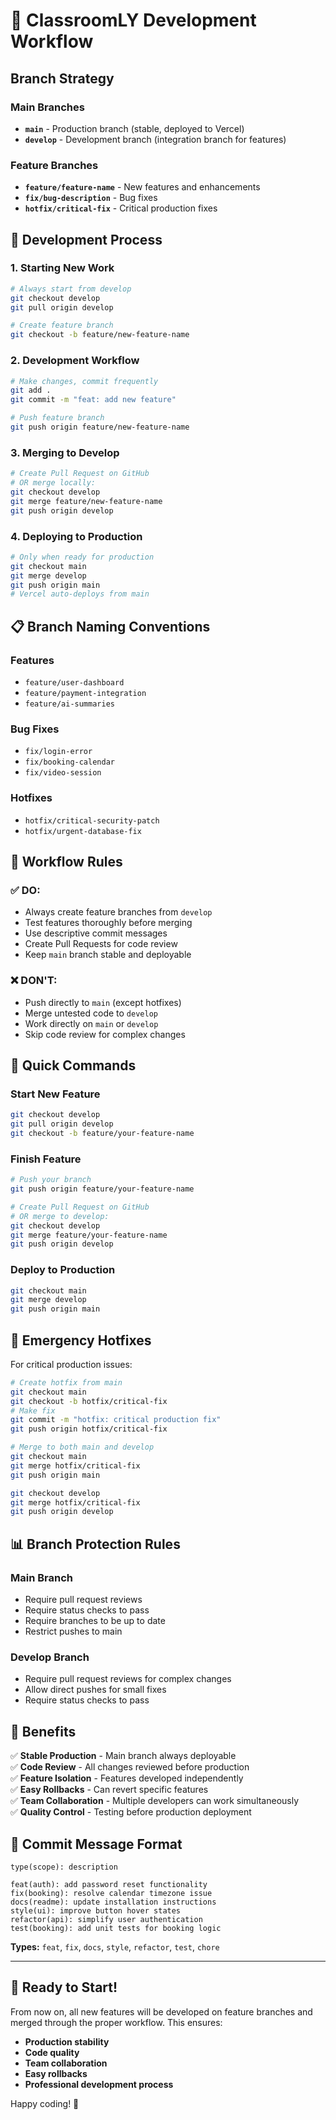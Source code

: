 # 🚀 ClassroomLY Development Workflow

## Branch Strategy

### **Main Branches**
- **`main`** - Production branch (stable, deployed to Vercel)
- **`develop`** - Development branch (integration branch for features)

### **Feature Branches**
- **`feature/feature-name`** - New features and enhancements
- **`fix/bug-description`** - Bug fixes
- **`hotfix/critical-fix`** - Critical production fixes

## 🔄 Development Process

### **1. Starting New Work**
```bash
# Always start from develop
git checkout develop
git pull origin develop

# Create feature branch
git checkout -b feature/new-feature-name
```

### **2. Development Workflow**
```bash
# Make changes, commit frequently
git add .
git commit -m "feat: add new feature"

# Push feature branch
git push origin feature/new-feature-name
```

### **3. Merging to Develop**
```bash
# Create Pull Request on GitHub
# OR merge locally:
git checkout develop
git merge feature/new-feature-name
git push origin develop
```

### **4. Deploying to Production**
```bash
# Only when ready for production
git checkout main
git merge develop
git push origin main
# Vercel auto-deploys from main
```

## 📋 Branch Naming Conventions

### **Features**
- `feature/user-dashboard`
- `feature/payment-integration`
- `feature/ai-summaries`

### **Bug Fixes**
- `fix/login-error`
- `fix/booking-calendar`
- `fix/video-session`

### **Hotfixes**
- `hotfix/critical-security-patch`
- `hotfix/urgent-database-fix`

## 🎯 Workflow Rules

### **✅ DO:**
- Always create feature branches from `develop`
- Test features thoroughly before merging
- Use descriptive commit messages
- Create Pull Requests for code review
- Keep `main` branch stable and deployable

### **❌ DON'T:**
- Push directly to `main` (except hotfixes)
- Merge untested code to `develop`
- Work directly on `main` or `develop`
- Skip code review for complex changes

## 🔧 Quick Commands

### **Start New Feature**
```bash
git checkout develop
git pull origin develop
git checkout -b feature/your-feature-name
```

### **Finish Feature**
```bash
# Push your branch
git push origin feature/your-feature-name

# Create Pull Request on GitHub
# OR merge to develop:
git checkout develop
git merge feature/your-feature-name
git push origin develop
```

### **Deploy to Production**
```bash
git checkout main
git merge develop
git push origin main
```

## 🚨 Emergency Hotfixes

For critical production issues:

```bash
# Create hotfix from main
git checkout main
git checkout -b hotfix/critical-fix
# Make fix
git commit -m "hotfix: critical production fix"
git push origin hotfix/critical-fix

# Merge to both main and develop
git checkout main
git merge hotfix/critical-fix
git push origin main

git checkout develop
git merge hotfix/critical-fix
git push origin develop
```

## 📊 Branch Protection Rules

### **Main Branch**
- Require pull request reviews
- Require status checks to pass
- Require branches to be up to date
- Restrict pushes to main

### **Develop Branch**
- Require pull request reviews for complex changes
- Allow direct pushes for small fixes
- Require status checks to pass

## 🎉 Benefits

✅ **Stable Production** - Main branch always deployable  
✅ **Code Review** - All changes reviewed before production  
✅ **Feature Isolation** - Features developed independently  
✅ **Easy Rollbacks** - Can revert specific features  
✅ **Team Collaboration** - Multiple developers can work simultaneously  
✅ **Quality Control** - Testing before production deployment  

## 📝 Commit Message Format

```
type(scope): description

feat(auth): add password reset functionality
fix(booking): resolve calendar timezone issue
docs(readme): update installation instructions
style(ui): improve button hover states
refactor(api): simplify user authentication
test(booking): add unit tests for booking logic
```

**Types:** `feat`, `fix`, `docs`, `style`, `refactor`, `test`, `chore`

---

## 🚀 Ready to Start!

From now on, all new features will be developed on feature branches and merged through the proper workflow. This ensures:

- **Production stability**
- **Code quality**
- **Team collaboration**
- **Easy rollbacks**
- **Professional development process**

Happy coding! 🎯
